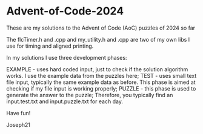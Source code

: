 # Advent-of-Code-2024
These are my solutions to the Advent of Code (AoC) puzzles of 2024 so far

The flcTimer.h and .cpp and my_utility.h and .cpp are two of my own libs I use for timing and aligned printing.

In my solutions I use three development phases:

EXAMPLE - uses hard coded input, just to check if the solution algorithm works. I use the example data from the puzzles here;
TEST - uses small text file input, typically the same example data as before. This phase is aimed at checking if my file input is working properly;
PUZZLE - this phase is used to generate the answer to the puzzle;
Therefore, you typically find an input.test.txt and input.puzzle.txt for each day.

Have fun!

Joseph21
